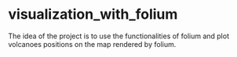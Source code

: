 # visualization_with_folium
The idea of the project is to use the functionalities of folium and plot volcanoes positions on the map rendered by folium.
